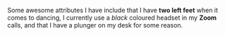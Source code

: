 Some awesome attributes I have include that I have **two left feet** when it comes to dancing, I currently use a *black* coloured headset in my __Zoom__ calls, and that I have a plunger on my desk for some reason.
